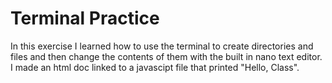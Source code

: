 # Terminal Practice

In this exercise I learned how to use the terminal to create directories and files and then change the contents of them with the built in nano text editor. I made an html doc linked to a javascipt file that printed "Hello, Class". 
